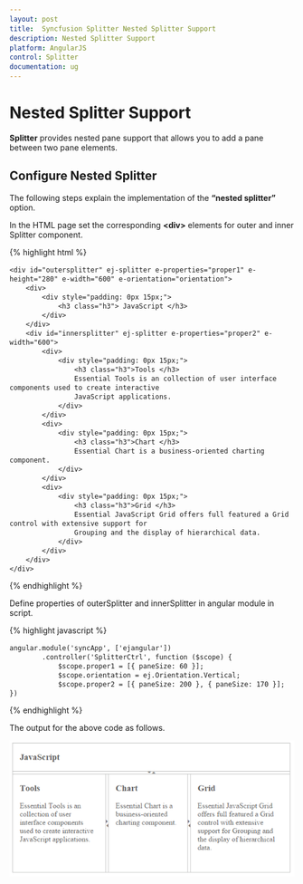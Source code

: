 ```yaml
---
layout: post
title:  Syncfusion Splitter Nested Splitter Support
description: Nested Splitter Support
platform: AngularJS
control: Splitter
documentation: ug
---
```


# Nested Splitter Support

**Splitter** provides nested pane support that allows you to add a pane between two pane elements.

## Configure Nested Splitter

The following steps explain the implementation of the **“nested splitter”** option.

In the HTML page set the corresponding **&lt;div&gt;** elements for outer and inner Splitter component.

{% highlight html %}

    <div id="outersplitter" ej-splitter e-properties="proper1" e-height="280" e-width="600" e-orientation="orientation">
        <div>
            <div style="padding: 0px 15px;">
                <h3 class="h3"> JavaScript </h3>
            </div>
        </div>
        <div id="innersplitter" ej-splitter e-properties="proper2" e-width="600">
            <div>
                <div style="padding: 0px 15px;">
                    <h3 class="h3">Tools </h3>
                    Essential Tools is an collection of user interface components used to create interactive
                    JavaScript applications.
                </div>
            </div>
            <div>
                <div style="padding: 0px 15px;">
                    <h3 class="h3">Chart </h3>
                    Essential Chart is a business-oriented charting component.
                </div>
            </div>
            <div>
                <div style="padding: 0px 15px;">
                    <h3 class="h3">Grid </h3>
                    Essential JavaScript Grid offers full featured a Grid control with extensive support for
                    Grouping and the display of hierarchical data.
                </div>
            </div>
        </div>
    </div>

{% endhighlight %}

Define properties of outerSplitter and innerSplitter in angular module in script.

{% highlight javascript %}

    angular.module('syncApp', ['ejangular'])
            .controller('SplitterCtrl', function ($scope) {
                $scope.proper1 = [{ paneSize: 60 }];
                $scope.orientation = ej.Orientation.Vertical;
                $scope.proper2 = [{ paneSize: 200 }, { paneSize: 170 }];
    })

{% endhighlight %}

The output for the above code as follows.

![Nested Splitter Support](Nested-Splitter-Support_images\Nested-Splitter-Support_img1.png) 